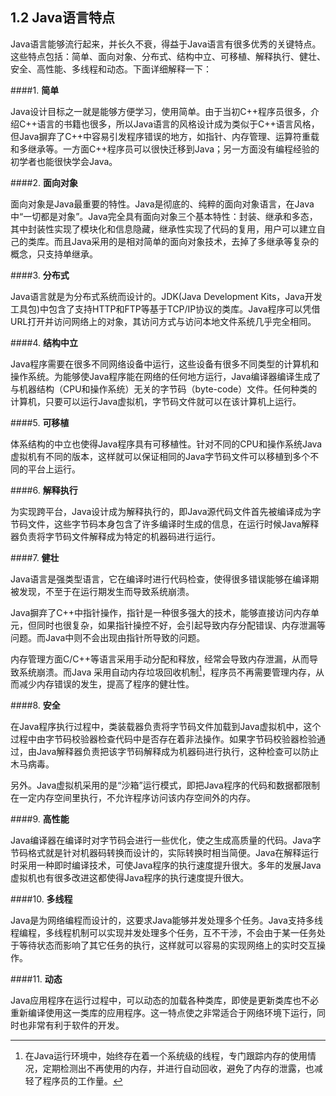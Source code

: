 ## 1.2 Java语言特点

Java语言能够流行起来，并长久不衰，得益于Java语言有很多优秀的关键特点。这些特点包括：简单、面向对象、分布式、结构中立、可移植、解释执行、健壮、安全、高性能、多线程和动态。下面详细解释一下：

####1.  **简单**

Java设计目标之一就是能够方便学习，使用简单。由于当初C++程序员很多，介绍C++语言的书籍也很多，所以Java语言的风格设计成为类似于C++语言风格，但Java摒弃了C++中容易引发程序错误的地方，如指针、内存管理、运算符重载和多继承等。一方面C++程序员可以很快迁移到Java；另一方面没有编程经验的初学者也能很快学会Java。

####2.  **面向对象**

面向对象是Java最重要的特性。Java是彻底的、纯粹的面向对象语言，在Java中“一切都是对象”。Java完全具有面向对象三个基本特性：封装、继承和多态，其中封装性实现了模块化和信息隐藏，继承性实现了代码的复用，用户可以建立自己的类库。而且Java采用的是相对简单的面向对象技术，去掉了多继承等复杂的概念，只支持单继承。

####3.  **分布式**

Java语言就是为分布式系统而设计的。JDK(Java Development Kits，Java开发工具包)中包含了支持HTTP和FTP等基于TCP/IP协议的类库。Java程序可以凭借URL打开并访问网络上的对象，其访问方式与访问本地文件系统几乎完全相同。

####4.  **结构中立**

Java程序需要在很多不同网络设备中运行，这些设备有很多不同类型的计算机和操作系统。为能够使Java程序能在网络的任何地方运行，Java编译器编译生成了与机器结构（CPU和操作系统）无关的字节码（byte-code）文件。任何种类的计算机，只要可以运行Java虚拟机，字节码文件就可以在该计算机上运行。

####5.  **可移植**

体系结构的中立也使得Java程序具有可移植性。针对不同的CPU和操作系统Java虚拟机有不同的版本，这样就可以保证相同的Java字节码文件可以移植到多个不同的平台上运行。

####6.  **解释执行**

为实现跨平台，Java设计成为解释执行的，即Java源代码文件首先被编译成为字节码文件，这些字节码本身包含了许多编译时生成的信息，在运行时候Java解释器负责将字节码文件解释成为特定的机器码进行运行。

####7.  **健壮**

Java语言是强类型语言，它在编译时进行代码检查，使得很多错误能够在编译期被发现，不至于在运行期发生而导致系统崩溃。

Java摒弃了C++中指针操作，指针是一种很多强大的技术，能够直接访问内存单元，但同时也很复杂，如果指针操控不好，会引起导致内存分配错误、内存泄漏等问题。而Java中则不会出现由指针所导致的问题。

内存管理方面C/C++等语言采用手动分配和释放，经常会导致内存泄漏，从而导致系统崩溃。而Java 采用自动内存垃圾回收机制[^2]，程序员不再需要管理内存，从而减少内存错误的发生，提高了程序的健壮性。

####8.  **安全**

在Java程序执行过程中，类装载器负责将字节码文件加载到Java虚拟机中，这个过程中由字节码校验器检查代码中是否存在着非法操作。如果字节码校验器检验通过，由Java解释器负责把该字节码解释成为机器码进行执行，这种检查可以防止木马病毒。

另外。Java虚拟机采用的是“沙箱”运行模式，即把Java程序的代码和数据都限制在一定内存空间里执行，不允许程序访问该内存空间外的内存。

####9.  **高性能**

Java编译器在编译时对字节码会进行一些优化，使之生成高质量的代码。Java字节码格式就是针对机器码转换而设计的，实际转换时相当简便。Java在解释运行时采用一种即时编译技术，可使Java程序的执行速度提升很大。多年的发展Java虚拟机也有很多改进这都使得Java程序的执行速度提升很大。

####10.  **多线程**

Java是为网络编程而设计的，这要求Java能够并发处理多个任务。Java支持多线程编程，多线程机制可以实现并发处理多个任务，互不干涉，不会由于某一任务处于等待状态而影响了其它任务的执行，这样就可以容易的实现网络上的实时交互操作。

####11.  **动态**

Java应用程序在运行过程中，可以动态的加载各种类库，即使是更新类库也不必重新编译使用这一类库的应用程序。这一特点使之非常适合于网络环境下运行，同时也非常有利于软件的开发。

[^2]: 在Java运行环境中，始终存在着一个系统级的线程，专门跟踪内存的使用情况，定期检测出不再使用的内存，并进行自动回收，避免了内存的泄露，也减轻了程序员的工作量。